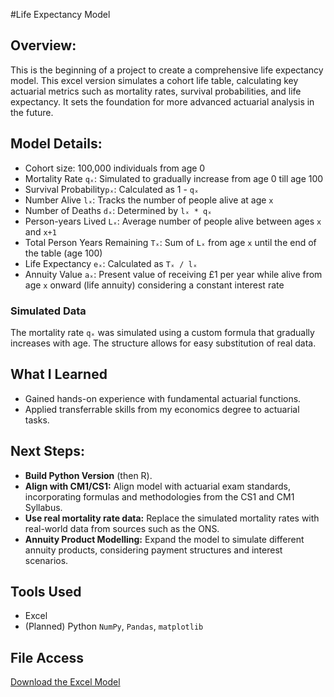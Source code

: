 #Life Expectancy Model

## Overview:
This is the beginning of a project to create a comprehensive life expectancy model. This excel version simulates a cohort life table, calculating key actuarial metrics such as mortality rates, survival probabilities, and life expectancy. It sets the foundation for more advanced actuarial analysis in the future.

## Model Details: 

- Cohort size: 100,000 individuals from age 0
- Mortality Rate `qₓ`: Simulated to gradually increase from age 0 till age 100  
- Survival Probability`pₓ`: Calculated as 1 - `qₓ`
- Number Alive `lₓ`: Tracks the number of people alive at age `x`  
- Number of Deaths `dₓ`: Determined by `lₓ * qₓ`
- Person-years Lived `Lₓ`:  Average number of people alive between ages `x` and `x+1`   
- Total Person Years Remaining `Tₓ`: Sum of `Lₓ` from age `x` until the end of the table (age 100)
- Life Expectancy `eₓ`: Calculated as `Tₓ / lₓ`
- Annuity Value `aₓ`: Present value of receiving £1 per year while alive from age `x` onward (life annuity) considering a constant interest rate

### Simulated Data
The mortality rate `qₓ` was simulated using a custom formula that gradually increases with age. The structure allows for easy substitution of real data.

## What I Learned
- Gained hands-on experience with fundamental actuarial functions.
- Applied transferrable skills from my economics degree to actuarial tasks.
  
## Next Steps:
- **Build Python Version** (then R).
- **Align with CM1/CS1:** Align model with actuarial exam standards, incorporating formulas and methodologies from the CS1 and CM1 Syllabus.
- **Use real mortality rate data:** Replace the simulated mortality rates with real-world data from sources such as the ONS.
- **Annuity Product Modelling:** Expand the model to simulate different annuity products, considering payment structures and interest scenarios.

## Tools Used
- Excel
- (Planned) Python `NumPy`, `Pandas`, `matplotlib`

## File Access
[Download the Excel Model](./Life%20Expectancy%20and%20Annuity%20Model%20(Excel).xlsx)
